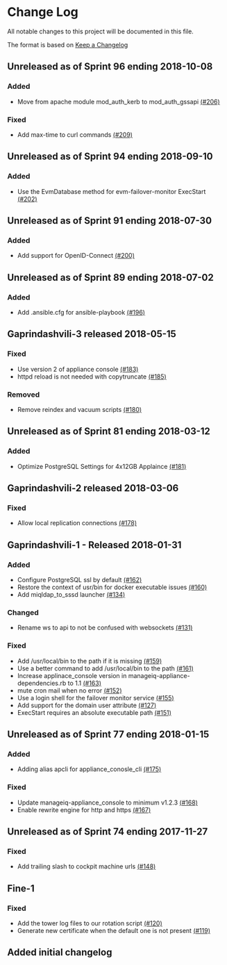 # Change Log

All notable changes to this project will be documented in this file.

The format is based on [Keep a Changelog](http://keepachangelog.com/en/1.0.0/)


## Unreleased as of Sprint 96 ending 2018-10-08

### Added
- Move from apache module mod_auth_kerb to mod_auth_gssapi [(#206)](https://github.com/ManageIQ/manageiq-appliance/pull/206)

### Fixed
- Add max-time to curl commands [(#209)](https://github.com/ManageIQ/manageiq-appliance/pull/209)

## Unreleased as of Sprint 94 ending 2018-09-10

### Added
- Use the EvmDatabase method for evm-failover-monitor ExecStart [(#202)](https://github.com/ManageIQ/manageiq-appliance/pull/202)

## Unreleased as of Sprint 91 ending 2018-07-30

### Added
- Add support for OpenID-Connect [(#200)](https://github.com/ManageIQ/manageiq-appliance/pull/200)

## Unreleased as of Sprint 89 ending 2018-07-02

### Added
- Add .ansible.cfg for ansible-playbook [(#196)](https://github.com/ManageIQ/manageiq-appliance/pull/196)

## Gaprindashvili-3 released 2018-05-15

### Fixed
- Use version 2 of appliance console [(#183)](https://github.com/ManageIQ/manageiq-appliance/pull/183)
- httpd reload is not needed with copytruncate [(#185)](https://github.com/ManageIQ/manageiq-appliance/pull/185)

### Removed
- Remove reindex and vacuum scripts [(#180)](https://github.com/ManageIQ/manageiq-appliance/pull/180)

## Unreleased as of Sprint 81 ending 2018-03-12

### Added
- Optimize PostgreSQL Settings for 4x12GB Applaince [(#181)](https://github.com/ManageIQ/manageiq-appliance/pull/181)

## Gaprindashvili-2 released 2018-03-06

### Fixed
- Allow local replication connections [(#178)](https://github.com/ManageIQ/manageiq-appliance/pull/178)

## Gaprindashvili-1 - Released 2018-01-31

### Added
- Configure PostgreSQL ssl by default [(#162)](https://github.com/ManageIQ/manageiq-appliance/pull/162)
- Restore the context of usr/bin for docker executable issues [(#160)](https://github.com/ManageIQ/manageiq-appliance/pull/160)
- Add miqldap_to_sssd launcher [(#134)](https://github.com/ManageIQ/manageiq-appliance/pull/134)

### Changed
- Rename ws to api to not be confused with websockets [(#131)](https://github.com/ManageIQ/manageiq-appliance/pull/131)

### Fixed
- Add /usr/local/bin to the path if it is missing [(#159)](https://github.com/ManageIQ/manageiq-appliance/pull/159)
- Use a better command to add /usr/local/bin to the path [(#161)](https://github.com/ManageIQ/manageiq-appliance/pull/161)
- Increase applinace_console version in manageiq-appliance-dependencies.rb to 1.1 [(#163)](https://github.com/ManageIQ/manageiq-appliance/pull/163)
- mute cron mail when no error [(#152)](https://github.com/ManageIQ/manageiq-appliance/pull/152)
- Use a login shell for the failover monitor service [(#155)](https://github.com/ManageIQ/manageiq-appliance/pull/155)
- Add support for the domain user attribute [(#127)](https://github.com/ManageIQ/manageiq-appliance/pull/127)
- ExecStart requires an absolute executable path [(#151)](https://github.com/ManageIQ/manageiq-appliance/pull/151)

## Unreleased as of Sprint 77 ending 2018-01-15

### Added
- Adding alias apcli for appliance_conosle_cli [(#175)](https://github.com/ManageIQ/manageiq-appliance/pull/175)

### Fixed
- Update manageiq-appliance_console to minimum v1.2.3 [(#168)](https://github.com/ManageIQ/manageiq-appliance/pull/168)
- Enable rewrite engine for http and https [(#167)](https://github.com/ManageIQ/manageiq-appliance/pull/167)

## Unreleased as of Sprint 74 ending 2017-11-27

### Fixed
- Add trailing slash to cockpit machine urls [(#148)](https://github.com/ManageIQ/manageiq-appliance/pull/148)

## Fine-1

### Fixed
- Add the tower log files to our rotation script [(#120)](https://github.com/ManageIQ/manageiq-appliance/pull/120)
- Generate new certificate when the default one is not present [(#119)](https://github.com/ManageIQ/manageiq-appliance/pull/119)

## Added initial changelog
